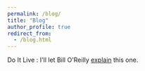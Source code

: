 ```yaml
---
permalink: /blog/
title: "Blog"
author_profile: true
redirect_from:
  - /blog.html
---
```


Do It Live
:   I'll let Bill O'Reilly [explain](https://www.youtube.com/watch?v=O_HyZ5aW76c "We'll Do It Live") this one.
